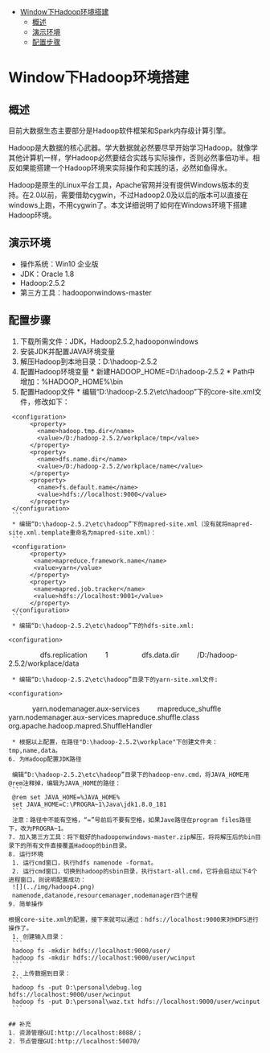 * [Window下Hadoop环境搭建](#Window下Hadoop环境搭建)
    * [概述](#概述)
    * [演示环境](#演示环境)
    * [配置步骤](#配置步骤)

# Window下Hadoop环境搭建
## 概述
目前大数据生态主要部分是Hadoop软件框架和Spark内存级计算引擎。

Hadoop是大数据的核心武器。学大数据就必然要尽早开始学习Hadoop。就像学其他计算机一样，学Hadoop必然要结合实践与实际操作，否则必然事倍功半。相反如果能搭建一个Hadoop环境来实际操作和实践的话，必然如鱼得水。

Hadoop是原生的Linux平台工具，Apache官网并没有提供Windows版本的支持。在2.0以前，需要借助cygwin，不过Hadoop2.0及以后的版本可以直接在windows上跑，不用cygwin了。本文详细说明了如何在Windows环境下搭建Hadoop环境。
## 演示环境
  * 操作系统：Win10 企业版
  * JDK：Oracle 1.8
  * Hadoop:2.5.2
  * 第三方工具：hadooponwindows-master

## 配置步骤
  1. 下载所需文件：JDK，Hadoop2.5.2,hadooponwindows
  2. 安装JDK并配置JAVA环境变量
  3. 解压Hadoop到本地目录：D:\hadoop-2.5.2
  4. 配置Hadoop环境变量
    * 新建HADOOP_HOME=D:\hadoop-2.5.2
    * Path中增加：%HADOOP_HOME%\bin
  5.  配置Hadoop文件
    * 编辑“D:\hadoop-2.5.2\etc\hadoop”下的core-site.xml文件，修改<configuration>如下：
   ```
    <configuration>
      <property>
        <name>hadoop.tmp.dir</name>
        <value>/D:/hadoop-2.5.2/workplace/tmp</value>
      </property>
      <property>
        <name>dfs.name.dir</name>
        <value>/D:/hadoop-2.5.2/workplace/name</value>
      </property>
      <property>
        <name>fs.default.name</name>
        <value>hdfs://localhost:9000</value>
      </property>
    </configuration>
    ```
    * 编辑“D:\hadoop-2.5.2\etc\hadoop”下的mapred-site.xml（没有就将mapred-site.xml.template重命名为mapred-site.xml）：
    ```
    <configuration>
      <property>
       <name>mapreduce.framework.name</name>
       <value>yarn</value>
      </property>
      <property>
       <name>mapred.job.tracker</name>
       <value>hdfs://localhost:9001</value>
      </property>
    </configuration>
    ```
    * 编辑“D:\hadoop-2.5.2\etc\hadoop”下的hdfs-site.xml:
   ```
    <configuration>
    <!-- 这个参数设置为1，因为是单机版hadoop -->
      <property>
        <name>dfs.replication</name>
        <value>1</value>
      </property>
      <property>
        <name>dfs.data.dir</name>
        <value>/D:/hadoop-2.5.2/workplace/data</value>
      </property>
    </configuration>
   ```
    * 编辑“D:\hadoop-2.5.2\etc\hadoop”目录下的yarn-site.xml文件:
   ```
    <configuration>
      <property>
        <name>yarn.nodemanager.aux-services</name>
        <value>mapreduce_shuffle</value>
      </property>
      <property>
        <name>yarn.nodemanager.aux-services.mapreduce.shuffle.class</name>
        <value>org.apache.hadoop.mapred.ShuffleHandler</value>
      </property>
    </configuration>
   ```
    * 根据以上配置，在路径"D:\hadoop-2.5.2\workplace"下创建文件夹：tmp,name,data。
  6. 为Hadoop配置JDK路径

    编辑“D:\hadoop-2.5.2\etc\hadoop”目录下的hadoop-env.cmd，将JAVA_HOME用 @rem注释掉，编辑为JAVA_HOME的路径：
    ```
    @rem set JAVA_HOME=%JAVA_HOME%
    set JAVA_HOME=C:\PROGRA~1\Java\jdk1.8.0_181
    ```
    注意：路径中不能有空格，“=”号前后不要有空格，如果Jave路径在program files路径下，改为PROGRA~1。
  7. 加入第三方工具：将下载好的hadooponwindows-master.zip解压，将将解压后的bin目录下的所有文件直接覆盖Hadoop的bin目录。
  8. 运行环境
    1. 运行cmd窗口，执行hdfs namenode -format。
    2. 运行cmd窗口，切换到hadoop的sbin目录，执行start-all.cmd，它将会启动以下4个进程窗口，则说明配置成功：
    ![](../img/hadoop4.png)
    namenode,datanode,resourcemanager,nodemanager四个进程
  9. 简单操作

  根据core-site.xml的配置，接下来就可以通过：hdfs://localhost:9000来对HDFS进行操作了。
    1. 创建输入目录：
    ```
    hadoop fs -mkdir hdfs://localhost:9000/user/
    hadoop fs -mkdir hdfs://localhost:9000/user/wcinput
    ```
    2. 上传数据到目录：
    ```
    hadoop fs -put D:\personal\debug.log hdfs://localhost:9000/user/wcinput
    hadoop fs -put D:\personal\waz.txt hdfs://localhost:9000/user/wcinput
    ```

## 补充
  1. 资源管理GUI:http://localhost:8088/；
  2. 节点管理GUI:http://localhost:50070/
